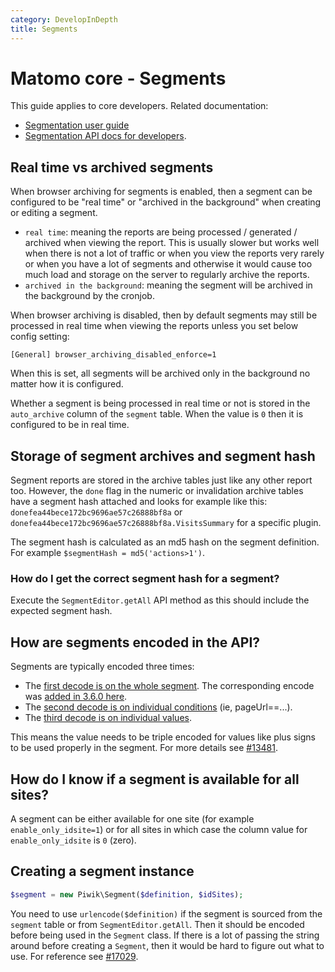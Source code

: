 ```yaml
---
category: DevelopInDepth
title: Segments
---
```

# Matomo core - Segments

This guide applies to core developers. Related documentation:

* [Segmentation user guide](https://matomo.org/docs/segmentation/) 
* [Segmentation API docs for developers](https://developer.matomo.org/api-reference/reporting-api-segmentation).

## Real time vs archived segments

When browser archiving for segments is enabled, then a segment can be configured to be "real time" or "archived in the background" when creating or editing a segment.

* `real time`: meaning the reports are being processed / generated / archived when viewing the report. This is usually slower but works well when there is not a lot of traffic or when you view the reports very rarely or when you have a lot of segments and otherwise it would cause too much load and storage on the server to regularly archive the reports.
* `archived in the background`: meaning the segment will be archived in the background by the cronjob. 

When browser archiving is disabled, then by default segments may still be processed in real time when viewing the reports unless you set below config setting: 

`[General] browser_archiving_disabled_enforce=1`

When this is set, all segments will be archived only in the background no matter how it is configured.

Whether a segment is being processed in real time or not is stored in the `auto_archive` column of the `segment` table. When the value is `0` then it is configured to be in real time. 

## Storage of segment archives and segment hash

Segment reports are stored in the archive tables just like any other report too. However, the `done` flag in the numeric or invalidation archive tables have a segment hash attached and looks for example like this: `donefea44bece172bc9696ae57c26888bf8a` or `donefea44bece172bc9696ae57c26888bf8a.VisitsSummary` for a specific plugin.

The segment hash is calculated as an md5 hash on the segment definition. For example `$segmentHash = md5('actions>1')`. 

### How do I get the correct segment hash for a segment?

Execute the `SegmentEditor.getAll` API method as this should include the expected segment hash. 

## How are segments encoded in the API?

Segments are typically encoded three times:

* The [first decode is on the whole segment](https://github.com/matomo-org/matomo/blob/3.x-dev/core/Segment.php#L104). The corresponding encode was [added in 3.6.0 here](https://github.com/matomo-org/matomo/blob/3.x-dev/plugins/Live/javascripts/SegmentedVisitorLog.js#L123).
* The [second decode is on individual conditions](https://github.com/matomo-org/matomo/blob/3.x-dev/core/Segment/SegmentExpression.php#L91) (ie, pageUrl==...).
* The [third decode is on individual values](https://github.com/matomo-org/matomo/blob/3.x-dev/core/Segment/SegmentExpression.php#L112).

This means the value needs to be triple encoded for values like plus signs to be used properly in the segment. For more details see [#13481](https://github.com/matomo-org/matomo/pull/13481).

## How do I know if a segment is available for all sites?

A segment can be either available for one site (for example `enable_only_idsite=1`) or for all sites in which case the column value for `enable_only_idsite` is `0` (zero).

## Creating a segment instance

```php
$segment = new Piwik\Segment($definition, $idSites);
```

You need to use `urlencode($definition)`  if the segment is sourced from the `segment` table or from `SegmentEditor.getAll`. Then it should be encoded before being used in the `Segment` class. If there is a lot of passing the string around before creating a `Segment`, then it would be hard to figure out what to use. For reference see [#17029](https://github.com/matomo-org/matomo/pull/17029). 
